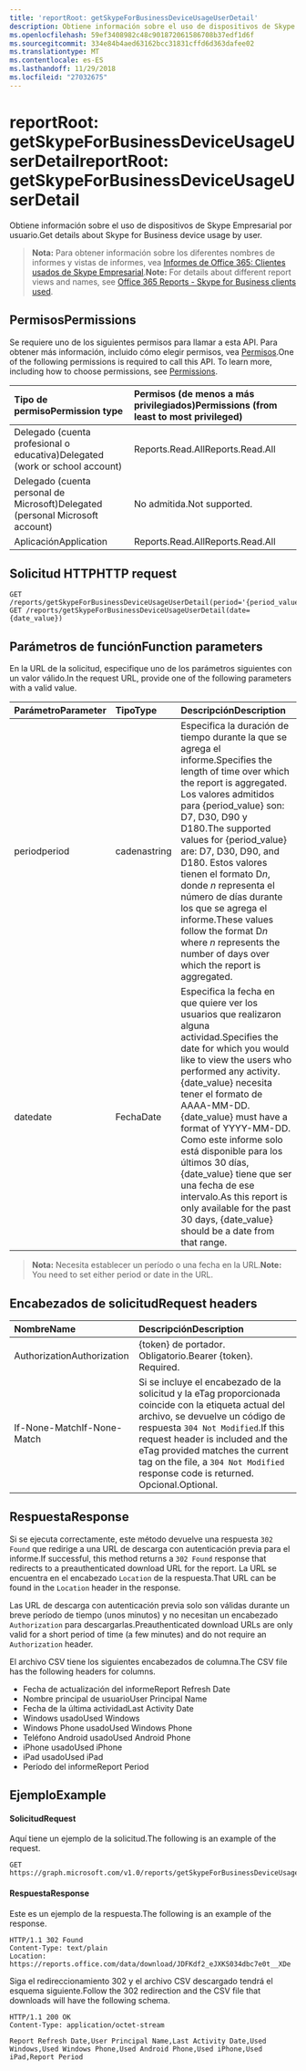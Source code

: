 ```yaml
---
title: 'reportRoot: getSkypeForBusinessDeviceUsageUserDetail'
description: Obtiene información sobre el uso de dispositivos de Skype Empresarial por usuario.
ms.openlocfilehash: 59ef3408982c48c901872061586708b37edf1d6f
ms.sourcegitcommit: 334e84b4aed63162bcc31831cffd6d363dafee02
ms.translationtype: MT
ms.contentlocale: es-ES
ms.lasthandoff: 11/29/2018
ms.locfileid: "27032675"
---
```

# <a name="reportroot-getskypeforbusinessdeviceusageuserdetail"></a><span data-ttu-id="99c91-103">reportRoot: getSkypeForBusinessDeviceUsageUserDetail</span><span class="sxs-lookup"><span data-stu-id="99c91-103">reportRoot: getSkypeForBusinessDeviceUsageUserDetail</span></span>

<span data-ttu-id="99c91-104">Obtiene información sobre el uso de dispositivos de Skype Empresarial por usuario.</span><span class="sxs-lookup"><span data-stu-id="99c91-104">Get details about Skype for Business device usage by user.</span></span>

> <span data-ttu-id="99c91-105">**Nota:** Para obtener información sobre los diferentes nombres de informes y vistas de informes, vea [Informes de Office 365: Clientes usados de Skype Empresarial](https://support.office.com/client/Skype-for-Business-clients-used-b9019c36-034f-40c7-acb0-c2a0400b03c3).</span><span class="sxs-lookup"><span data-stu-id="99c91-105">**Note:** For details about different report views and names, see [Office 365 Reports - Skype for Business clients used](https://support.office.com/client/Skype-for-Business-clients-used-b9019c36-034f-40c7-acb0-c2a0400b03c3).</span></span>

## <a name="permissions"></a><span data-ttu-id="99c91-106">Permisos</span><span class="sxs-lookup"><span data-stu-id="99c91-106">Permissions</span></span>

<span data-ttu-id="99c91-p101">Se requiere uno de los siguientes permisos para llamar a esta API. Para obtener más información, incluido cómo elegir permisos, vea [Permisos](/graph/permissions-reference).</span><span class="sxs-lookup"><span data-stu-id="99c91-p101">One of the following permissions is required to call this API. To learn more, including how to choose permissions, see [Permissions](/graph/permissions-reference).</span></span>

| <span data-ttu-id="99c91-109">Tipo de permiso</span><span class="sxs-lookup"><span data-stu-id="99c91-109">Permission type</span></span>                        | <span data-ttu-id="99c91-110">Permisos (de menos a más privilegiados)</span><span class="sxs-lookup"><span data-stu-id="99c91-110">Permissions (from least to most privileged)</span></span> |
| :------------------------------------- | :--------------------------------------- |
| <span data-ttu-id="99c91-111">Delegado (cuenta profesional o educativa)</span><span class="sxs-lookup"><span data-stu-id="99c91-111">Delegated (work or school account)</span></span>     | <span data-ttu-id="99c91-112">Reports.Read.All</span><span class="sxs-lookup"><span data-stu-id="99c91-112">Reports.Read.All</span></span>                         |
| <span data-ttu-id="99c91-113">Delegado (cuenta personal de Microsoft)</span><span class="sxs-lookup"><span data-stu-id="99c91-113">Delegated (personal Microsoft account)</span></span> | <span data-ttu-id="99c91-114">No admitida.</span><span class="sxs-lookup"><span data-stu-id="99c91-114">Not supported.</span></span>                           |
| <span data-ttu-id="99c91-115">Aplicación</span><span class="sxs-lookup"><span data-stu-id="99c91-115">Application</span></span>                            | <span data-ttu-id="99c91-116">Reports.Read.All</span><span class="sxs-lookup"><span data-stu-id="99c91-116">Reports.Read.All</span></span>                         |

## <a name="http-request"></a><span data-ttu-id="99c91-117">Solicitud HTTP</span><span class="sxs-lookup"><span data-stu-id="99c91-117">HTTP request</span></span>

<!-- { "blockType": "samples" } --> 

```http
GET /reports/getSkypeForBusinessDeviceUsageUserDetail(period='{period_value}')
GET /reports/getSkypeForBusinessDeviceUsageUserDetail(date={date_value})
```

## <a name="function-parameters"></a><span data-ttu-id="99c91-118">Parámetros de función</span><span class="sxs-lookup"><span data-stu-id="99c91-118">Function parameters</span></span>

<span data-ttu-id="99c91-119">En la URL de la solicitud, especifique uno de los parámetros siguientes con un valor válido.</span><span class="sxs-lookup"><span data-stu-id="99c91-119">In the request URL, provide one of the following parameters with a valid value.</span></span>

| <span data-ttu-id="99c91-120">Parámetro</span><span class="sxs-lookup"><span data-stu-id="99c91-120">Parameter</span></span> | <span data-ttu-id="99c91-121">Tipo</span><span class="sxs-lookup"><span data-stu-id="99c91-121">Type</span></span>   | <span data-ttu-id="99c91-122">Descripción</span><span class="sxs-lookup"><span data-stu-id="99c91-122">Description</span></span>                              |
| :-------- | :----- | :--------------------------------------- |
| <span data-ttu-id="99c91-123">period</span><span class="sxs-lookup"><span data-stu-id="99c91-123">period</span></span>    | <span data-ttu-id="99c91-124">cadena</span><span class="sxs-lookup"><span data-stu-id="99c91-124">string</span></span> | <span data-ttu-id="99c91-125">Especifica la duración de tiempo durante la que se agrega el informe.</span><span class="sxs-lookup"><span data-stu-id="99c91-125">Specifies the length of time over which the report is aggregated.</span></span> <span data-ttu-id="99c91-126">Los valores admitidos para {period_value} son: D7, D30, D90 y D180.</span><span class="sxs-lookup"><span data-stu-id="99c91-126">The supported values for {period_value} are: D7, D30, D90, and D180.</span></span> <span data-ttu-id="99c91-127">Estos valores tienen el formato D*n*, donde *n* representa el número de días durante los que se agrega el informe.</span><span class="sxs-lookup"><span data-stu-id="99c91-127">These values follow the format D*n* where *n* represents the number of days over which the report is aggregated.</span></span> |
| <span data-ttu-id="99c91-128">date</span><span class="sxs-lookup"><span data-stu-id="99c91-128">date</span></span>      | <span data-ttu-id="99c91-129">Fecha</span><span class="sxs-lookup"><span data-stu-id="99c91-129">Date</span></span>   | <span data-ttu-id="99c91-130">Especifica la fecha en que quiere ver los usuarios que realizaron alguna actividad.</span><span class="sxs-lookup"><span data-stu-id="99c91-130">Specifies the date for which you would like to view the users who performed any activity.</span></span> <span data-ttu-id="99c91-131">{date_value} necesita tener el formato de AAAA-MM-DD.</span><span class="sxs-lookup"><span data-stu-id="99c91-131">{date_value} must have a format of YYYY-MM-DD.</span></span> <span data-ttu-id="99c91-132">Como este informe solo está disponible para los últimos 30 días, {date_value} tiene que ser una fecha de ese intervalo.</span><span class="sxs-lookup"><span data-stu-id="99c91-132">As this report is only available for the past 30 days, {date_value} should be a date from that range.</span></span> |

> <span data-ttu-id="99c91-133">**Nota:** Necesita establecer un período o una fecha en la URL.</span><span class="sxs-lookup"><span data-stu-id="99c91-133">**Note:** You need to set either period or date in the URL.</span></span>

## <a name="request-headers"></a><span data-ttu-id="99c91-134">Encabezados de solicitud</span><span class="sxs-lookup"><span data-stu-id="99c91-134">Request headers</span></span>

| <span data-ttu-id="99c91-135">Nombre</span><span class="sxs-lookup"><span data-stu-id="99c91-135">Name</span></span>          | <span data-ttu-id="99c91-136">Descripción</span><span class="sxs-lookup"><span data-stu-id="99c91-136">Description</span></span>                              |
| :------------ | :--------------------------------------- |
| <span data-ttu-id="99c91-137">Authorization</span><span class="sxs-lookup"><span data-stu-id="99c91-137">Authorization</span></span> | <span data-ttu-id="99c91-p104">{token} de portador. Obligatorio.</span><span class="sxs-lookup"><span data-stu-id="99c91-p104">Bearer {token}. Required.</span></span>                |
| <span data-ttu-id="99c91-140">If-None-Match</span><span class="sxs-lookup"><span data-stu-id="99c91-140">If-None-Match</span></span> | <span data-ttu-id="99c91-141">Si se incluye el encabezado de la solicitud y la eTag proporcionada coincide con la etiqueta actual del archivo, se devuelve un código de respuesta `304 Not Modified`.</span><span class="sxs-lookup"><span data-stu-id="99c91-141">If this request header is included and the eTag provided matches the current tag on the file, a `304 Not Modified` response code is returned.</span></span> <span data-ttu-id="99c91-142">Opcional.</span><span class="sxs-lookup"><span data-stu-id="99c91-142">Optional.</span></span> |

## <a name="response"></a><span data-ttu-id="99c91-143">Respuesta</span><span class="sxs-lookup"><span data-stu-id="99c91-143">Response</span></span>

<span data-ttu-id="99c91-144">Si se ejecuta correctamente, este método devuelve una respuesta `302 Found` que redirige a una URL de descarga con autenticación previa para el informe.</span><span class="sxs-lookup"><span data-stu-id="99c91-144">If successful, this method returns a `302 Found` response that redirects to a preauthenticated download URL for the report.</span></span> <span data-ttu-id="99c91-145">La URL se encuentra en el encabezado `Location` de la respuesta.</span><span class="sxs-lookup"><span data-stu-id="99c91-145">That URL can be found in the `Location` header in the response.</span></span>

<span data-ttu-id="99c91-146">Las URL de descarga con autenticación previa solo son válidas durante un breve período de tiempo (unos minutos) y no necesitan un encabezado `Authorization` para descargarlas.</span><span class="sxs-lookup"><span data-stu-id="99c91-146">Preauthenticated download URLs are only valid for a short period of time (a few minutes) and do not require an `Authorization` header.</span></span>

<span data-ttu-id="99c91-147">El archivo CSV tiene los siguientes encabezados de columna.</span><span class="sxs-lookup"><span data-stu-id="99c91-147">The CSV file has the following headers for columns.</span></span>

- <span data-ttu-id="99c91-148">Fecha de actualización del informe</span><span class="sxs-lookup"><span data-stu-id="99c91-148">Report Refresh Date</span></span>
- <span data-ttu-id="99c91-149">Nombre principal de usuario</span><span class="sxs-lookup"><span data-stu-id="99c91-149">User Principal Name</span></span>
- <span data-ttu-id="99c91-150">Fecha de la última actividad</span><span class="sxs-lookup"><span data-stu-id="99c91-150">Last Activity Date</span></span>
- <span data-ttu-id="99c91-151">Windows usado</span><span class="sxs-lookup"><span data-stu-id="99c91-151">Used Windows</span></span>
- <span data-ttu-id="99c91-152">Windows Phone usado</span><span class="sxs-lookup"><span data-stu-id="99c91-152">Used Windows Phone</span></span>
- <span data-ttu-id="99c91-153">Teléfono Android usado</span><span class="sxs-lookup"><span data-stu-id="99c91-153">Used Android Phone</span></span>
- <span data-ttu-id="99c91-154">iPhone usado</span><span class="sxs-lookup"><span data-stu-id="99c91-154">Used iPhone</span></span>
- <span data-ttu-id="99c91-155">iPad usado</span><span class="sxs-lookup"><span data-stu-id="99c91-155">Used iPad</span></span>
- <span data-ttu-id="99c91-156">Período del informe</span><span class="sxs-lookup"><span data-stu-id="99c91-156">Report Period</span></span>

## <a name="example"></a><span data-ttu-id="99c91-157">Ejemplo</span><span class="sxs-lookup"><span data-stu-id="99c91-157">Example</span></span>

#### <a name="request"></a><span data-ttu-id="99c91-158">Solicitud</span><span class="sxs-lookup"><span data-stu-id="99c91-158">Request</span></span>

<span data-ttu-id="99c91-159">Aquí tiene un ejemplo de la solicitud.</span><span class="sxs-lookup"><span data-stu-id="99c91-159">The following is an example of the request.</span></span>

<!--{
  "blockType": "request",
  "isComposable": true,
  "name": "reportroot_getskypeforbusinessdeviceusageuserdetail"
}-->

```http
GET https://graph.microsoft.com/v1.0/reports/getSkypeForBusinessDeviceUsageUserDetail(period='D7')
```

#### <a name="response"></a><span data-ttu-id="99c91-160">Respuesta</span><span class="sxs-lookup"><span data-stu-id="99c91-160">Response</span></span>

<span data-ttu-id="99c91-161">Este es un ejemplo de la respuesta.</span><span class="sxs-lookup"><span data-stu-id="99c91-161">The following is an example of the response.</span></span>

<!-- {
  "blockType": "response",
  "truncated": true,
  "@odata.type": "microsoft.graph.report"
} -->

```http
HTTP/1.1 302 Found
Content-Type: text/plain
Location: https://reports.office.com/data/download/JDFKdf2_eJXKS034dbc7e0t__XDe
```

<span data-ttu-id="99c91-162">Siga el redireccionamiento 302 y el archivo CSV descargado tendrá el esquema siguiente.</span><span class="sxs-lookup"><span data-stu-id="99c91-162">Follow the 302 redirection and the CSV file that downloads will have the following schema.</span></span>

<!-- { "blockType": "ignored" } --> 

```http
HTTP/1.1 200 OK
Content-Type: application/octet-stream

Report Refresh Date,User Principal Name,Last Activity Date,Used Windows,Used Windows Phone,Used Android Phone,Used iPhone,Used iPad,Report Period
```
